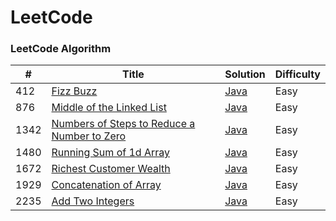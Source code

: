 LeetCode
========

### LeetCode Algorithm
| # | Title | Solution | Difficulty |
|---| ----- | -------- | ---------- |
|412|[Fizz Buzz](https://leetcode.com/problems/fizz-buzz/description/) | [Java](https://github.com/J0aoPaulo/self-taught/blob/main/leetcode/java/fizzBuzz/FizzBuzz.java)|Easy|
|876|[Middle of the Linked List](https://leetcode.com/problems/middle-of-the-linked-list/description/) | [Java](https://github.com/J0aoPaulo/self-taught/blob/main/leetcode/java/middleLinkedList/MiddleLinkedList.java)|Easy|
|1342|[Numbers of Steps to Reduce a Number to Zero](https://leetcode.com/problems/number-of-steps-to-reduce-a-number-to-zero/description/) | [Java](https://github.com/J0aoPaulo/self-taught/blob/main/leetcode/java/numberOfStep/NumberOfStep.java)|Easy|
|1480|[Running Sum of 1d Array](https://leetcode.com/problems/running-sum-of-1d-array/description/) | [Java](https://github.com/J0aoPaulo/self-taught/blob/main/leetcode/java/runningSum/RunningSum.java)|Easy|
|1672|[Richest Customer Wealth](https://leetcode.com/problems/richest-customer-wealth/description/) | [Java](https://github.com/J0aoPaulo/self-taught/blob/main/leetcode/java/maximumWealth/MaximumWealth.java)|Easy|
|1929|[Concatenation of Array](https://leetcode.com/problems/concatenation-of-array/description/) | [Java](https://github.com/J0aoPaulo/self-taught/blob/main/leetcode/java/getConcatenation/GetConcatenation.java)|Easy|
|2235|[Add Two Integers](https://leetcode.com/problems/add-two-integers/description/) | [Java](https://github.com/J0aoPaulo/self-taught/blob/main/leetcode/java/sum/Sum.java)|Easy|









